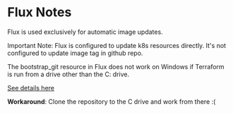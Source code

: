 # Flux Notes

Flux is used exclusively for automatic image updates.

Important Note: Flux is configured to update k8s resources directly. It's not configured to update image tag in github repo.

The bootstrap_git resource in Flux does not work on Windows if Terraform is run from a drive other than the C: drive.

[See details here](https://github.com/fluxcd/flux2/issues/1153)

**Workaround**: Clone the repository to the C drive and work from there :(
